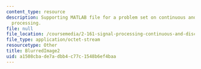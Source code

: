 ```yaml
---
content_type: resource
description: Supporting MATLAB file for a problem set on continuous and discrete signal
  processing.
file: null
file_location: /coursemedia/2-161-signal-processing-continuous-and-discrete-fall-2008/a1508cbade7adbb4c77c1548b6ef4baa_BlurredImage2.mat
file_type: application/octet-stream
resourcetype: Other
title: BlurredImage2
uid: a1508cba-de7a-dbb4-c77c-1548b6ef4baa
---
```

